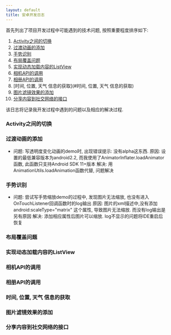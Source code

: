 ```yaml
---
layout: default
title: 安卓开发日志
---
```


首先列出了项目开发过程中可能遇到的技术问题, 按照重要程度排序如下:
1. [Activity之间的切换](#Activity之间的切换)
2. [过渡动画的添加](#过渡动画的添加)
3. [手势识别](#手势识别)
4. [布局覆盖问题](#布局覆盖问题)
5. [实现动态加载内容的ListView](#实现动态加载内容的ListView)
6. [相机API的调用](#相机API的调用)
7. [相册API的调用](#相册API的调用)
8. [时间, 位置, 天气 信息的获取](#时间, 位置, 天气 信息的获取)
9. [图片滤镜效果的添加](#图片滤镜效果的添加)
10. [分享内容到社交网络的接口](#分享内容到社交网络的接口)

该日志将记录我开发过程中遇到的问题以及相应的解决过程.

### Activity之间的切换
   
### 过渡动画的添加
   - 问题: 写透明度变化动画的demo时, 出现错误提示: 没有alpha这东西.
     原因: 设置的最低兼容版本为android2.2, 而我使用了AnimatorInflater.loadAnimator函数, 此函数只支持Android SDK 11+版本
	 解决: 用AnimationUtils.loadAnimation函数代替, 问题解决
   
### 手势识别
   - 问题: 尝试写手势缩放demo的过程中, 发现图片无法缩放, 也没有进入OnTouchListener回调函数时的log输出
     原因: 图片的xml描述中,没有添加 android:scaleType="matrix" 这个属性, 导致图片无法缩放. 而没有log输出是另有原因
	 解决: 添加相应属性后图片可以缩放. log不显示的问题将IDE重启后恢复
   
### 布局覆盖问题
   
### 实现动态加载内容的ListView
   
### 相机API的调用
   
### 相册API的调用
   
### 时间, 位置, 天气 信息的获取
   
### 图片滤镜效果的添加
   
### 分享内容到社交网络的接口


